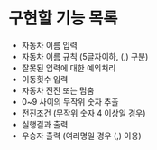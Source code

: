 # 구현할 기능 목록

- 자동차 이름 입력
- 자동차 이름 규칙 (5글자이하, (,) 구분)
- 잘못된 입력에 대한 예외처리
- 이동횟수 입력
- 자동차 전진 또는 멈춤
- 0~9 사이의 무작위 숫자 추출
- 전진조건 (무작위 숫자 4 이상일 경우)
- 실행결과 출력
- 우승자 출력 (여러명일 경우 (,) 이용)
